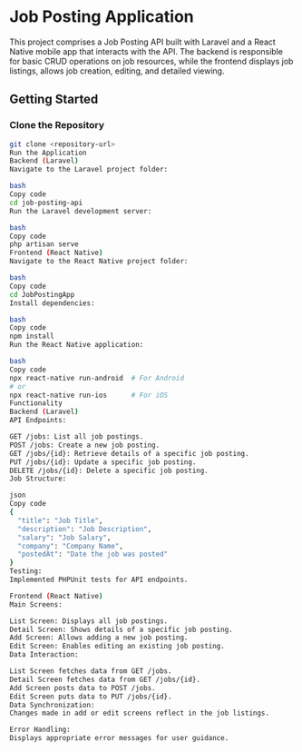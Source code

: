 # Job Posting Application

This project comprises a Job Posting API built with Laravel and a React Native mobile app that interacts with the API. The backend is responsible for basic CRUD operations on job resources, while the frontend displays job listings, allows job creation, editing, and detailed viewing.

## Getting Started

### Clone the Repository

```bash
git clone <repository-url>
Run the Application
Backend (Laravel)
Navigate to the Laravel project folder:

bash
Copy code
cd job-posting-api
Run the Laravel development server:

bash
Copy code
php artisan serve
Frontend (React Native)
Navigate to the React Native project folder:

bash
Copy code
cd JobPostingApp
Install dependencies:

bash
Copy code
npm install
Run the React Native application:

bash
Copy code
npx react-native run-android  # For Android
# or
npx react-native run-ios      # For iOS
Functionality
Backend (Laravel)
API Endpoints:

GET /jobs: List all job postings.
POST /jobs: Create a new job posting.
GET /jobs/{id}: Retrieve details of a specific job posting.
PUT /jobs/{id}: Update a specific job posting.
DELETE /jobs/{id}: Delete a specific job posting.
Job Structure:

json
Copy code
{
  "title": "Job Title",
  "description": "Job Description",
  "salary": "Job Salary",
  "company": "Company Name",
  "postedAt": "Date the job was posted"
}
Testing:
Implemented PHPUnit tests for API endpoints.

Frontend (React Native)
Main Screens:

List Screen: Displays all job postings.
Detail Screen: Shows details of a specific job posting.
Add Screen: Allows adding a new job posting.
Edit Screen: Enables editing an existing job posting.
Data Interaction:

List Screen fetches data from GET /jobs.
Detail Screen fetches data from GET /jobs/{id}.
Add Screen posts data to POST /jobs.
Edit Screen puts data to PUT /jobs/{id}.
Data Synchronization:
Changes made in add or edit screens reflect in the job listings.

Error Handling:
Displays appropriate error messages for user guidance.
